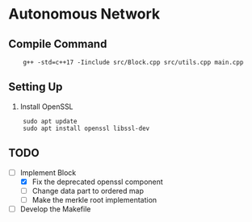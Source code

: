 # Autonomous Network

## Compile Command

```shell
    g++ -std=c++17 -Iinclude src/Block.cpp src/utils.cpp main.cpp
```

## Setting Up

1. Install OpenSSL

```shell
    sudo apt update
    sudo apt install openssl libssl-dev
```

## TODO

- [ ] Implement Block
    - [x] Fix the deprecated openssl component
    - [ ] Change data part to ordered map
    - [ ] Make the merkle root implementation
- [ ] Develop the Makefile